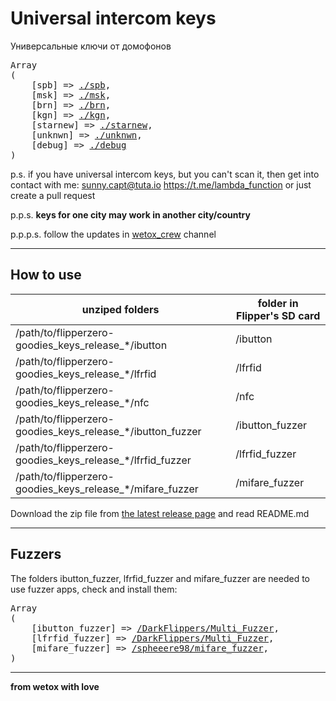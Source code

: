 # Universal intercom keys

Универсальные ключи от домофонов

<pre>
Array
(
    [spb] => <a href="./spb">./spb</a>,
    [msk] => <a href="./msk">./msk</a>,
    [brn] => <a href="./brn">./brn</a>,
    [kgn] => <a href="./kgn">./kgn</a>,
    [starnew] => <a href="./starnew">./starnew</a>,
    [unknwn] => <a href="./unknwn">./unknwn</a>,
    [debug] => <a href="./debug">./debug</a>
)
</pre>

p.s. if you have universal intercom keys, but you can't scan it, then get into contact with me: sunny.capt@tuta.io https://t.me/lambda_function or just create a pull request

p.p.s. **keys for one city may work in another city/country**

p.p.p.s. follow the updates in [wetox_crew](https://t.me/wetox_crew) channel

---

## How to use

| unziped folders | folder in Flipper's SD card |
|----------|----------|
| /path/to/flipperzero-goodies_keys_release_*/ibutton    | /ibutton  |
| /path/to/flipperzero-goodies_keys_release_*/lfrfid    | /lfrfid   |
| /path/to/flipperzero-goodies_keys_release_*/nfc    | /nfc  |
| /path/to/flipperzero-goodies_keys_release_*/ibutton_fuzzer    | /ibutton_fuzzer  |
| /path/to/flipperzero-goodies_keys_release_*/lfrfid_fuzzer    | /lfrfid_fuzzer  |
| /path/to/flipperzero-goodies_keys_release_*/mifare_fuzzer    | /mifare_fuzzer  |
                                                                             
Download the zip file from [the latest release page](https://github.com/wetox-team/flipperzero-goodies/releases/latest) and read README.md

---

## Fuzzers

The folders ibutton_fuzzer, lfrfid_fuzzer and mifare_fuzzer are needed to use fuzzer apps, check and install them:

<pre>
Array
(
    [ibutton_fuzzer] => <a target="_blank" href="https://github.com/DarkFlippers/Multi_Fuzzer">/DarkFlippers/Multi_Fuzzer</a>,
    [lfrfid_fuzzer] => <a target="_blank" href="https://github.com/DarkFlippers/Multi_Fuzzer">/DarkFlippers/Multi_Fuzzer</a>,
    [mifare_fuzzer] => <a target="_blank" href="https://github.com/spheeere98/mifare_fuzzer">/spheeere98/mifare_fuzzer</a>,
)
</pre>

---

__from wetox with love__
